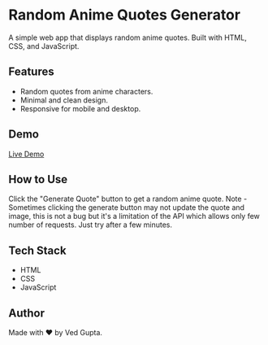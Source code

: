 # Random Anime Quotes Generator

A simple web app that displays random anime quotes. Built with HTML, CSS, and JavaScript.

## Features
- Random quotes from anime characters.
- Minimal and clean design.
- Responsive for mobile and desktop.

## Demo
[Live Demo](https://your-github-username.github.io/random-anime-quotes-generator/)

## How to Use
Click the "Generate Quote" button to get a random anime quote.
Note - Sometimes clicking the generate button may not update the quote and image, this is not a bug but it's a limitation of the API which allows only few number of requests.
Just try after a few minutes.

## Tech Stack
- HTML
- CSS
- JavaScript

## Author
Made with ❤️ by Ved Gupta.

